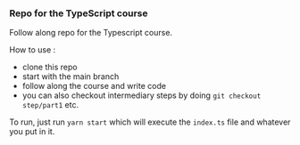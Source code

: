 ### Repo for the TypeScript course

Follow along repo for the Typescript course.

How to use : 
 - clone this repo
 - start with the main branch
 - follow along the course and write code
 - you can also checkout intermediary steps by doing `git checkout step/part1` etc.


To run, just run `yarn start` which will execute the `index.ts` file and whatever you put in it.